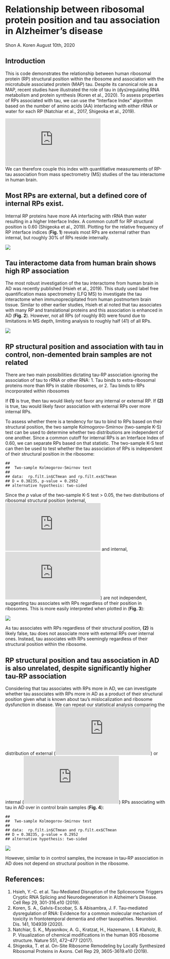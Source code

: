 Relationship between ribosomal protein position and tau association in
Alzheimer’s disease
================
Shon A. Koren
August 10th, 2020

## Introduction

This is code demonstrates the relationship between human ribosomal
protein (RP) structural position within the ribosome and association
with the microtubule associated protein (MAP) tau. Despite its canonical
role as a MAP, recent studies have illustrated the role of tau in
(dys)regulating RNA metabolism and protein synthesis (Koren et al.,
2020). To assess properties of RPs associated with tau, we can use the
“Interface Index” algorithm based on the number of amino acids (AA)
interfacing with either rRNA or water for each RP (Natchiar et al.,
2017, Shigeoka et al., 2019).

  
![InterfaceIndex = \\displaystyle \\frac{{\\sum
AA}\_{rRNA}}{\\sum(AA\_{rRNA}+AA\_{water})}](https://latex.codecogs.com/png.latex?InterfaceIndex%20%3D%20%5Cdisplaystyle%20%5Cfrac%7B%7B%5Csum%20AA%7D_%7BrRNA%7D%7D%7B%5Csum%28AA_%7BrRNA%7D%2BAA_%7Bwater%7D%29%7D
"InterfaceIndex = \\displaystyle \\frac{{\\sum AA}_{rRNA}}{\\sum(AA_{rRNA}+AA_{water})}")  
We can therefore couple this index with quantitiative measurements of
RP-tau association from mass spectrometry (MS) studies of the tau
interactome in human brain.

## Most RPs are external, but a defined core of internal RPs exist.

Internal RP proteins have more AA interfacing with rRNA than water
resulting in a higher Interface Index. A common cutoff for RP structural
position is 0.60 (Shigeoka et al., 2019). Plotting for the relative
frequency of RP interface indices (**Fig. 1**) reveals most RPs are
external rather than internal, but roughly 30% of RPs reside internally.

<img src="test_tex_files/figure-gfm/unnamed-chunk-1-1.png" style="display: block; margin: auto;" />

## Tau interactome data from human brain shows high RP association

The most robust investigation of the tau interactome from human brain in
AD was recently published (Hsieh et al., 2019). This study used label
free quantification mass spectrometry (LFQ MS) to investigate the tau
interactome when immunoprecipitated from human postmortem brain tissue.
Similar to other earlier studies, Hsieh et al noted that tau associates
with many RP and translational proteins and this association is enhanced
in AD (**Fig. 2**). However, not all RPs (of roughly 80) were found due
to limitations in MS depth, limiting analysis to roughly half (41) of
all RPs.

![](test_tex_files/figure-gfm/unnamed-chunk-2-1.png)<!-- -->

## RP structural position and association with tau in control, non-demented brain samples are not related

There are two main possibilities dictating tau-RP association ignoring
the association of tau to rRNA or other RNA: 1. Tau binds to
extra-ribosomal proteins more than RPs in stable ribosomes, or 2. Tau
binds to RPs incorporated within ribosomes

If **(1)** is true, then tau would likely not favor any internal or
external RP. If **(2)** is true, tau would likely favor association with
external RPs over more internal RPs.

To assess whether there is a tendency for tau to bind to RPs based on
their structural position, the two sample Kolmogorov-Smirnov (two-sample
K-S) test can be used to determine whether two distributions are
independent of one another. Since a common cutoff for internal RPs is an
Interface Index of 0.60, we can separate RPs based on that statistic.
The two-sample K-S test can then be used to test whether the tau
association of RPs is independent of their structural position in the
ribosome:

    ## 
    ##  Two-sample Kolmogorov-Smirnov test
    ## 
    ## data:  rp.filt.in$CTmean and rp.filt.ex$CTmean
    ## D = 0.38235, p-value = 0.2952
    ## alternative hypothesis: two-sided

Since the *p* value of the two-sample K-S test \> 0.05, the two
distributions of ribosomal structural position (external, ![II
\< 0.60](https://latex.codecogs.com/png.latex?II%20%3C%200.60
"II \< 0.60") and internal, ![II
\> 0.60](https://latex.codecogs.com/png.latex?II%20%3E%200.60
"II \> 0.60")) are not independent, suggesting tau associates with RPs
regardless of their position in ribosomes. This is more easily
interpreted when plotted in (**Fig. 3**):

<img src="test_tex_files/figure-gfm/unnamed-chunk-4-1.png" style="display: block; margin: auto;" />

As tau associates with RPs regardless of their structural position,
**(2)** is likely false, tau does not associate more with external RPs
over internal ones. Instead, tau associates with RPs seemingly
regardless of their structural position within the ribosome.

## RP structural position and tau association in AD is also unrelated, despite significantly higher tau-RP association

Considering that tau associates with RPs more in AD, we can investigate
whether tau associates with RPs more in AD as a product of their
structural position given what is known about tau’s mislocalization and
ribosome dysfunction in disease. We can repeat our statistical analysis
comparing the distribution of external (![II
\<0.60](https://latex.codecogs.com/png.latex?II%20%3C0.60 "II \<0.60"))
or internal (![II
\>0.60](https://latex.codecogs.com/png.latex?II%20%3E0.60 "II \>0.60"))
RPs associating with tau in AD over in control brain samples (**Fig.
4**):

    ## 
    ##  Two-sample Kolmogorov-Smirnov test
    ## 
    ## data:  rp.filt.in$CTmean and rp.filt.ex$CTmean
    ## D = 0.38235, p-value = 0.2952
    ## alternative hypothesis: two-sided

<img src="test_tex_files/figure-gfm/unnamed-chunk-5-1.png" style="display: block; margin: auto;" />

However, similar to in control samples, the increase in tau-RP
association in AD does not depend on structural position in the
ribosome.  

## References:

1.  Hsieh, Y.-C. et al. Tau-Mediated Disruption of the Spliceosome
    Triggers Cryptic RNA Splicing and Neurodegeneration in Alzheimer’s
    Disease. Cell Rep 29, 301-316.e10 (2019).  
2.  Koren, S. A., Galvis-Escobar, S. & Abisambra, J. F. Tau-mediated
    dysregulation of RNA: Evidence for a common molecular mechanism of
    toxicity in frontotemporal dementia and other tauopathies.
    Neurobiol. Dis. 141, 104939 (2020).  
3.  Natchiar, S. K., Myasnikov, A. G., Kratzat, H., Hazemann, I. &
    Klaholz, B. P. Visualization of chemical modifications in the human
    80S ribosome structure. Nature 551, 472–477 (2017).  
4.  Shigeoka, T. et al. On-Site Ribosome Remodeling by Locally
    Synthesized Ribosomal Proteins in Axons. Cell Rep 29, 3605-3619.e10
    (2019).
